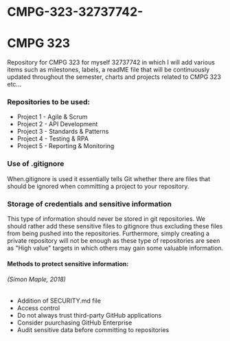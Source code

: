 # CMPG-323-32737742-

<h1>CMPG 323</h1>

<p>Repository for CMPG 323 for myself 32737742 in which I will add various items such as milestones, labels, a readME file that will be continuously updated throughout the semester, charts and projects related to CMPG 323 etc...</p>

<h3>Repositories to be used: </h3>
<ul>
  <li>Project 1 - Agile & Scrum</li>
  <li>Project 2 - API Development</li>
  <li>Project 3 - Standards & Patterns</li>
  <li>Project 4 - Testing & RPA</li>
  <li>Project 5 - Reporting & Monitoring</li>
 </ul>
 
 <h3>Use of .gitignore</h3>
 <p>When.gitignore is used it essentially tells Git whether there are files that should be ignored when committing a project to your repository.</p>
 
 <h3>Storage of credentials and sensitive information</h3>
 <p>This type of information should never be stored in git repositories. We should rather add these sensitive files to gitignore thus excluding these files from being pushed into the repositories. Furthermore, simply creating a private repository will not be enough as these type of repositories are seen as "High value" targets in which others may gain some valuable information.</p>
 
<h4>Methods to protect sensitive information:</h4>
<h6>(Simon Maple, 2018)</h6>
<ul>
  <li>Addition of SECURITY.md file</li>
  <li>Access control</li>
  <li>Do not always trust third-party GitHub applications</li>
  <li>Consider puurchasing GitHub Enterprise</li>
  <li>Audit sensitive data before committing to repositories</li>
 </ul>
